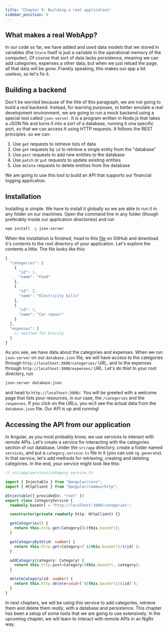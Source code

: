 ```yaml
---
title: "Chapter 9: Building a real application"
sidebar_position: 9
---
```


## What makes a real WebApp?

In our code so far, we have added and used data models that we stored in variables (the `Store` itself is just a variable in the operational memory of the computer). Of course that sort of data lacks persistence, meaning we can add categories, expenses a other data, but when we just reload the page, all that data will be gone. Frankly speaking, this makes our app a bit useless, so let's fix it.

## Building a backend

Don't be worried because of the title of this paragraph, we are not going to build a _real_ backend. Instead, for learning purposes, to better emulate a real development environment, we are going to run a mock backend using a special tool called `json-server`. It is a program written in Node.js that takes a JSON file and turns it into a sort of a database, running it ona specific port, so that we can access it using HTTP requests. It follows the REST principles. so we can:

1. Use `get` requests to retrieve lists of data
2. Use `get` requests by `id` to retrieve a single entity from the "database"
3. Use `post` requests to add new entities to the database
4. Use `patch` or `put` requests to update existing entities
5. Use `delete` requests to delete entities from the database

We are going to use this tool to build an API that supports our financial logging application.

## Installation

Installing is simple. We have to install it globally so we are able to run it in any folder on our machines. Open the command line in any folder (though preferably inside our application directories) and run

```bash
npm install -g json-server
```

When the installation is finished, head to this [file](https://github.com/Armenvardanyan95/ngrx-tutorial-app/blob/main/database.json) on GitHub and download it's contents to the root directory of your application. Let's explore the contents a little. The file looks like this:

```ts
{
  "categories": [
    {
      "id": 1,
      "name": "Food"
    },
    {
      "id": 2,
      "name": "Electricity bills"
    },
    {
      "id": 1,
      "name": "Car repair"
    }
  ],
  "expenses": [
    // omitted for brevity
  ]
}
```

As you see, we have data about the categories and expenses. When we run `json-server` on our `database.json` file, we will have access to the categories through `http://localhost:3000/categories/` URL, and to the expenses through `http://localhost:3000/expenses/` URL. Let's do this! In your root directory, run

```bash
json-server database.json
```

and head to `http://localhost:3000/`. You will be greeted with a welcome page that lists pour resources, in our case, the `/categories` and the `/expenses`. If you click on the URLs, you wi;ll see the actual data from the `database.json` file. Our API is up and running!

## Accessing the API from our application

In Angular, as you most probably know, we use services to interact with remote APIs. Let's create a service for interacting with the categories section of our database. Under the `src/app` directory, create a folder named `services`, and put a `category.service.ts` file in it (you can use `ng generate`). In that service, let's add methods for retrieving, creating and deleting categories. In the end, your service might look like this:

```ts
// src/app/services/category.service.ts

import { Injectable } from "@angular/core";
import { HttpClient } from "@angular/common/http";

@Injectable({ providedIn: "root" })
export class CategoryService {
  readonly baseUrl = "http://localhost:3000/categories";

  constructor(private readonly http: HttpClient) {}

  getCategories() {
    return this.http.get<Category[]>(this.baseUrl);
  }

  getCategoryById(id: number) {
    return this.http.get<Category>(`${this.baseUrl}/${id}`);
  }

  addCategory(category: Category) {
    return this.http.post<Category>(this.baseUrl, category);
  }

  deleteCategory(id: number) {
    return this.http.delete<void>(`${this.baseUrl}/${id}`);
  }
}
```

In next chapters, we will be using this service to add categories, retrieve them and delete them _really_, with a database and persistence.
This chapter has been a setup of some tools that we are going to use extensively. In the upcoming chapter, we will learn to interact with remote APIs in an NgRx way.
